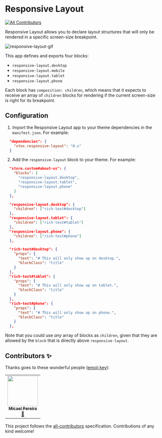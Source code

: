 # Responsive Layout
<!-- ALL-CONTRIBUTORS-BADGE:START - Do not remove or modify this section -->
[![All Contributors](https://img.shields.io/badge/all_contributors-1-orange.svg?style=flat-square)](#contributors-)
<!-- ALL-CONTRIBUTORS-BADGE:END -->

Responsive Layout allows you to declare layout structures that will only be rendered in a specific screen-size breakpoint.

![responsive-layout-gif](https://cdn.jsdelivr.net/gh/vtexdocs/dev-portal-content@main/images/vtex-responsive-layout-0.gif)

This app defines and exports four blocks:

- `responsive-layout.desktop`
- `responsive-layout.mobile`
- `responsive-layout.tablet`
- `responsive-layout.phone`

Each block has `composition: children`, which means that it expects to receive an array of `children` blocks for rendering if the current screen-size is right for its breakpoint.

## Configuration

1. Import the Responsive Layout app to your theme dependencies in the `manifest.json`. For example:

```json
  "dependencies": {
    "vtex.responsive-layout": "0.x"
  }
```

2. Add the `responsive-layout` block to your theme. For example:

```json
  "store.custom#about-us": {
    "blocks": [
      "responsive-layout.desktop",
      "responsive-layout.tablet",
      "responsive-layout.phone"
    ]
  },

  "responsive-layout.desktop": {
    "children": ["rich-text#desktop"]
  },
  "responsive-layout.tablet": {
    "children": ["rich-text#tablet"]
  },
  "responsive-layout.phone": {
    "children": ["rich-text#phone"]
  },

  "rich-text#desktop": {
    "props": {
      "text": "# This will only show up on desktop.",
      "blockClass": "title"
    }
  },
  "rich-text#tablet": {
    "props": {
      "text": "# This will only show up on tablet.",
      "blockClass": "title"
    }
  },
  "rich-text#phone": {
    "props": {
      "text": "# This will only show up on phone.",
      "blockClass": "title"
    }
  },
```

Note that you could use _any_ array of blocks as `children`, given that they are allowed by the `block` that is directly above `responsive-layout`.

## Contributors ✨

Thanks goes to these wonderful people ([emoji key](https://allcontributors.org/docs/en/emoji-key)):

<!-- ALL-CONTRIBUTORS-LIST:START - Do not remove or modify this section -->
<!-- prettier-ignore-start -->
<!-- markdownlint-disable -->
<table>
  <tr>
    <td align="center"><a href="http://gabenna.io"><img src="https://avatars1.githubusercontent.com/u/4580524?v=4" width="100px;" alt=""/><br /><sub><b>Micael Pereira</b></sub></a><br /><a href="https://github.com/vtex-apps/responsive-layout/commits?author=micas06gua" title="Documentation">📖</a></td>
  </tr>
</table>

<!-- markdownlint-enable -->
<!-- prettier-ignore-end -->
<!-- ALL-CONTRIBUTORS-LIST:END -->

This project follows the [all-contributors](https://github.com/all-contributors/all-contributors) specification. Contributions of any kind welcome!
